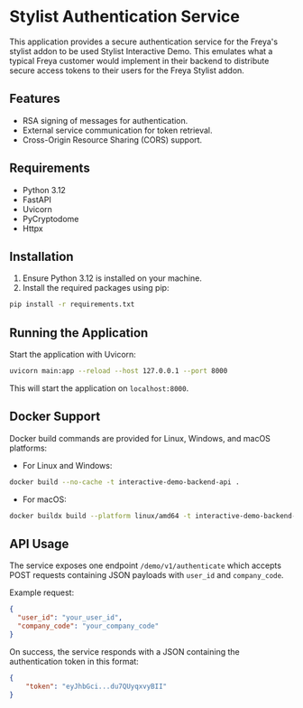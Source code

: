 
# Stylist Authentication Service

This application provides a secure authentication service for the Freya's stylist addon to be used Stylist Interactive Demo. This emulates what a typical Freya customer would implement in their backend to distribute secure access tokens to their users for the Freya Stylist addon.

## Features

- RSA signing of messages for authentication.
- External service communication for token retrieval.
- Cross-Origin Resource Sharing (CORS) support.

## Requirements

- Python 3.12
- FastAPI
- Uvicorn
- PyCryptodome
- Httpx

## Installation

1. Ensure Python 3.12 is installed on your machine.
2. Install the required packages using pip:

```bash
pip install -r requirements.txt
```

## Running the Application

Start the application with Uvicorn:

```bash
uvicorn main:app --reload --host 127.0.0.1 --port 8000
```

This will start the application on `localhost:8000`.

## Docker Support

Docker build commands are provided for Linux, Windows, and macOS platforms:

- For Linux and Windows:

```bash
docker build --no-cache -t interactive-demo-backend-api .
```

- For macOS:

```bash
docker buildx build --platform linux/amd64 -t interactive-demo-backend-api .
```


## API Usage

The service exposes one endpoint `/demo/v1/authenticate` which accepts POST requests containing JSON payloads with `user_id` and `company_code`.

Example request:

```json
{
  "user_id": "your_user_id",
  "company_code": "your_company_code"
}
```

On success, the service responds with a JSON containing the authentication token in this format:

```json
{
    "token": "eyJhbGci...du7QUyqxvyBII"
}
```
